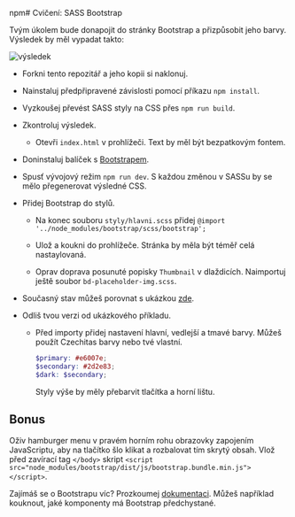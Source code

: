 npm# Cvičení: SASS Bootstrap

Tvým úkolem bude donapojit do stránky Bootstrap a přizpůsobit jeho barvy. Výsledek by měl vypadat takto:

![výsledek](zadani/ukazka.png)

- Forkni tento repozitář a jeho kopii si naklonuj.

- Nainstaluj předpřipravené závislosti pomocí příkazu `npm install`.

- Vyzkoušej převést SASS styly na CSS přes `npm run build`.

- Zkontroluj výsledek.

  - Otevři `index.html` v prohlížeči. Text by měl být bezpatkovým fontem.

- Doninstaluj balíček s [Bootstrapem](https://www.npmjs.com/package/bootstrap).

- Spusť vývojový režim `npm run dev`. S každou změnou v SASSu by se mělo přegenerovat výsledné CSS.

- Přidej Bootstrap do stylů.

  - Na konec souboru `styly/hlavni.scss` přidej `@import '../node_modules/bootstrap/scss/bootstrap';`

  - Ulož a koukni do prohlížeče. Stránka by měla být téměř celá nastaylovaná.

  - Oprav doprava posunuté popisky `Thumbnail` v dlaždicích. Naimportuj ještě soubor `bd-placeholder-img.scss`.

- Současný stav můžeš porovnat s ukázkou [zde](https://getbootstrap.com/docs/5.1/examples/album/).

- Odliš tvou verzi od ukázkového příkladu.

  - Před importy přidej nastavení hlavní, vedlejší a tmavé barvy. Můžeš použít Czechitas barvy nebo tvé vlastní.

    ```scss
    $primary: #e6007e;
    $secondary: #2d2e83;
    $dark: $secondary;
    ```

    Styly výše by měly přebarvit tlačítka a horní lištu.

## Bonus

Oživ hamburger menu v pravém horním rohu obrazovky zapojením JavaScriptu, aby na tlačítko šlo klikat a rozbalovat tím skrytý obsah. Vlož před zavírací tag `</body>` skript `<script src="node_modules/bootstrap/dist/js/bootstrap.bundle.min.js"></script>`.

Zajímáš se o Bootstrapu víc? Prozkoumej [dokumentaci](https://getbootstrap.com/docs/5.1/components/buttons/). Můžeš například kouknout, jaké komponenty má Bootstrap předchystané.
